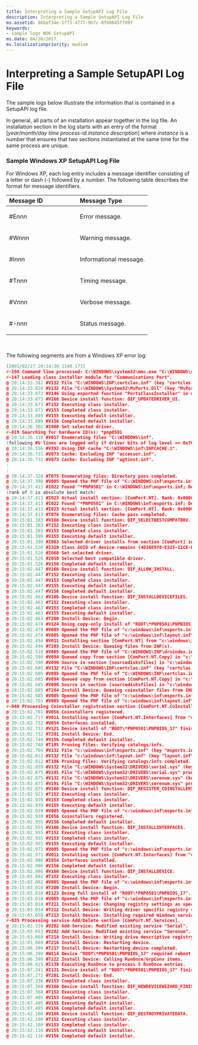 ```yaml
---
title: Interpreting a Sample SetupAPI Log File
description: Interpreting a Sample SetupAPI Log File
ms.assetid: 86bef34e-1ff3-4777-9b7c-0f08645ff89f
keywords:
- sample logs WDK SetupAPI
ms.date: 04/20/2017
ms.localizationpriority: medium
---
```


# Interpreting a Sample SetupAPI Log File





The sample logs below illustrate the information that is contained in a SetupAPI log file.

In general, all parts of an installation appear together in the log file. An installation section in the log starts with an entry of the format \[*year/month/day time process-id.instance description*\] where *instance* is a number that ensures that two sections instantiated at the same time for the same process are unique.

### <a href="" id="ddk-sample-windows-xp-setupapi-log-file-dg"></a>Sample Windows XP SetupAPI Log File

For Windows XP, each log entry includes a message identifier consisting of a letter or dash (-) followed by a number. The following table describes the format for message identifiers.

<table>
<colgroup>
<col width="50%" />
<col width="50%" />
</colgroup>
<thead>
<tr class="header">
<th align="left">Message ID</th>
<th align="left">Message Type</th>
</tr>
</thead>
<tbody>
<tr class="odd">
<td align="left"><p>#E<em>nnn</em></p></td>
<td align="left"><p>Error message.</p></td>
</tr>
<tr class="even">
<td align="left"><p>#W<em>nnn</em></p></td>
<td align="left"><p>Warning message.</p></td>
</tr>
<tr class="odd">
<td align="left"><p>#I<em>nnn</em></p></td>
<td align="left"><p>Informational message.</p></td>
</tr>
<tr class="even">
<td align="left"><p>#T<em>nnn</em></p></td>
<td align="left"><p>Timing message.</p></td>
</tr>
<tr class="odd">
<td align="left"><p>#V<em>nnn</em></p></td>
<td align="left"><p>Verbose message.</p></td>
</tr>
<tr class="even">
<td align="left"><p>#-<em>nnn</em></p></td>
<td align="left"><p>Status message.</p></td>
</tr>
</tbody>
</table>

 

The following segments are from a Windows XP error log:

```cpp
[2001/02/27 20:14:30 1148.173]
#-198 Command line processed: C:\WINDOWS\system32\mmc.exe "C:\WINDOWS\system32\devmgmt.msc" 
#-147 Loading class installer module for "Communications Port".
@ 20:14:33.381 #V132 File "C:\WINDOWS\INF\certclas.inf" (key "certclas.inf") is signed in catalog "C:\WINDOWS\System32\CatRoot\{F750E6C3-38EE-11D1-85E5-00C04FC295EE}\NT5INF.CAT".
@ 20:14:33.810 #V132 File "C:\WINDOWS\System32\MsPorts.Dll" (key "MsPorts.Dll") is signed in catalog "C:\WINDOWS\System32\CatRoot\{F750E6C3-38EE-11D1-85E5-00C04FC295EE}\NT5.CAT".
@ 20:14:33.873 #V146 Using exported function "PortsClassInstaller" in module "C:\WINDOWS\System32\MsPorts.Dll".
@ 20:14:33.873 #V166 Device install function: DIF_UPDATEDRIVER_UI.
@ 20:14:33.873 #T152 Executing class installer.
@ 20:14:33.873 #V153 Completed class installer.
@ 20:14:33.889 #V155 Executing default installer.
@ 20:14:33.889 #V156 Completed default installer.
@ 20:14:36.302 #I060 Set selected driver.
#-019 Searching for hardware ID(s): *pnp0501
@ 20:14:36.318 #V017 Enumerating files "C:\WINDOWS\inf".
(following #V lines are logged only if driver bits of log level >= 0x7000)
@ 20:14:36.556 #V392 Using INF cache "C:\WINDOWS\inf\INFCACHE.1".
@ 20:14:36.731 #V073 Cache: Excluding INF "accessor.inf".
@ 20:14:36.731 #V073 Cache: Excluding INF "agtinst.inf".
:
:
@ 20:14:37.318 #T075 Enumerating files: Directory pass completed.
@ 20:14:37.398 #V005 Opened the PNF file of "C:\WINDOWS\inf\msports.inf" (Languge = 0409).
@ 20:14:37.413 #I022 Found "*PNP0501" in C:\WINDOWS\inf\msports.inf; Device: "Communications Port"; Driver: "Communications Port"; Provider: "Microsoft"; Mfg: "(Standard port types)"; Section name: "ComPort".
(rank of 0 is absolute best match)
@ 20:14:37.413 #I023 Actual install section: [ComPort.NT]. Rank: 0x00001000. Effective driver date: 02/14/2001.
@ 20:14:37.413 #I022 Found "*PNP0501" in C:\WINDOWS\inf\msports.inf; Device: "Communications Port"; Driver: "Communications Port"; Provider: "Microsoft"; Mfg: "(Standard port types)"; Section name: "ComPort".
@ 20:14:37.413 #I023 Actual install section: [ComPort.NT]. Rank: 0x00000000. Effective driver date: 02/14/2001.
@ 20:14:37.413 #T076 Enumerating files: Cache pass completed.
@ 20:15:01.383 #V166 Device install function: DIF_SELECTBESTCOMPATDRV.
@ 20:15:01.383 #T152 Executing class installer.
@ 20:15:01.383 #V153 Completed class installer.
@ 20:15:01.399 #V155 Executing default installer.
@ 20:15:01.399 #I063 Selected driver installs from section [ComPort] in "c:\windows\inf\msports.inf".
@ 20:15:01.526 #I320 Class GUID of device remains {4D36E978-E325-11CE-BFC1-08002BE10318}.
@ 20:15:01.526 #I060 Set selected driver.
@ 20:15:01.526 #I058 Selected best compatible driver.
@ 20:15:01.526 #V156 Completed default installer.
@ 20:15:02.447 #V166 Device install function: DIF_ALLOW_INSTALL.
@ 20:15:02.447 #T152 Executing class installer.
@ 20:15:02.447 #V153 Completed class installer.
@ 20:15:02.447 #V155 Executing default installer.
@ 20:15:02.447 #V156 Completed default installer.
@ 20:15:02.463 #V166 Device install function: DIF_INSTALLDEVICEFILES.
@ 20:15:02.463 #T152 Executing class installer.
@ 20:15:02.463 #V153 Completed class installer.
@ 20:15:02.463 #V155 Executing default installer.
@ 20:15:02.463 #T200 Install Device: Begin.
@ 20:15:02.478 #V124 Doing copy-only install of "ROOT\*PNP0501\PNPBIOS_17".
@ 20:15:02.478 #V005 Opened the PNF file of "c:\windows\inf\msports.inf" (Languge = 0409).
@ 20:15:02.478 #V005 Opened the PNF file of "c:\windows\inf\layout.inf" (Languge = 0409).
@ 20:15:02.494 #V011 Installing section [ComPort.NT] from "c:\windows\inf\msports.inf".
@ 20:15:02.494 #T203 Install Device: Queuing files from INF(s).
@ 20:15:02.510 #V005 Opened the PNF file of "C:\WINDOWS\INF\drvindex.inf" (Languge = 0409).
@ 20:15:02.590 #V094 Queued copy from section [ComPort.NT.Copy] in "c:\windows\inf\msports.inf": "serial.sys" to "serial.sys" with flags 0x80000024, target directory is "C:\WINDOWS\System32\DRIVERS".
@ 20:15:02.590 #V096 Source in section [sourcedisksfiles] in "c:\windows\inf\layout.inf"; Media=1 Description="Windows XP Professional CD-ROM" Tag="\win51ip.b2" Path="\i386". Driver cache will be used.
@ 20:15:02.605 #V132 File "C:\WINDOWS\INF\certclas.inf" (key "certclas.inf") is signed in catalog "C:\WINDOWS\System32\CatRoot\{F750E6C3-38EE-11D1-85E5-00C04FC295EE}\NT5INF.CAT".
@ 20:15:02.605 #V005 Opened the PNF file of "C:\WINDOWS\INF\certclas.inf" (Languge = 0409).
@ 20:15:02.685 #V094 Queued copy from section [ComPort.NT.Copy] in "c:\windows\inf\msports.inf": "serenum.sys" to "serenum.sys" with flags 0x80000024, target directory is "C:\WINDOWS\System32\DRIVERS".
@ 20:15:02.685 #V096 Source in section [sourcedisksfiles] in "c:\windows\inf\layout.inf"; Media=1 Description="Windows XP Professional CD-ROM" Tag="\win51ip.b2" Path="\i386". Driver cache will be used.
@ 20:15:02.685 #T204 Install Device: Queuing coinstaller files from INF(s).
@ 20:15:02.685 #V005 Opened the PNF file of "c:\windows\inf\msports.inf" (Languge = 0409).
@ 20:15:02.701 #V005 Opened the PNF file of "c:\windows\inf\layout.inf" (Languge = 0409).
#-046 Processing Coinstaller registration section [ComPort.NT.CoInstallers].
@ 20:15:02.701 #V056 Coinstallers registered.
@ 20:15:02.717 #V011 Installing section [ComPort.NT.Interfaces] from "c:\windows\inf\msports.inf".
@ 20:15:02.732 #V054 Interfaces installed.
@ 20:15:02.732 #V121 Device install of "ROOT\*PNP0501\PNPBIOS_17" finished successfully.
@ 20:15:02.732 #T201 Install Device: End.
@ 20:15:02.748 #V156 Completed default installer.
@ 20:15:02.748 #T185 Pruning Files: Verifying catalogs/infs.
@ 20:15:02.764 #V132 File "c:\windows\inf\msports.inf" (key "msports.inf") is signed in catalog "C:\WINDOWS\System32\CatRoot\{F750E6C3-38EE-11D1-85E5-00C04FC295EE}\NT5INF.CAT".
@ 20:15:02.812 #V132 File "c:\windows\inf\layout.inf" (key "layout.inf") is signed in catalog "C:\WINDOWS\System32\CatRoot\{F750E6C3-38EE-11D1-85E5-00C04FC295EE}\NT5INF.CAT".
@ 20:15:02.812 #T186 Pruning Files: Verifying catalogs/infs completed.
@ 20:15:02.859 #V132 File "C:\WINDOWS\System32\DRIVERS\serial.sys" (key "serial.sys") is signed in catalog "C:\WINDOWS\System32\CatRoot\{F750E6C3-38EE-11D1-85E5-00C04FC295EE}\NT5.CAT".
@ 20:15:02.875 #V191 File "C:\WINDOWS\System32\DRIVERS\serial.sys" pruned from copy.
@ 20:15:02.875 #V132 File "C:\WINDOWS\System32\DRIVERS\serenum.sys" (key "serenum.sys") is signed in catalog "C:\WINDOWS\System32\CatRoot\{F750E6C3-38EE-11D1-85E5-00C04FC295EE}\NT5.CAT".
@ 20:15:02.875 #V191 File "C:\WINDOWS\System32\DRIVERS\serenum.sys" pruned from copy.
@ 20:15:02.875 #V166 Device install function: DIF_REGISTER_COINSTALLERS.
@ 20:15:02.923 #T152 Executing class installer.
@ 20:15:02.939 #V153 Completed class installer.
@ 20:15:02.939 #V155 Executing default installer.
@ 20:15:02.939 #V005 Opened the PNF file of "c:\windows\inf\msports.inf" (Languge = 0409).
@ 20:15:02.939 #I056 Coinstallers registered.
@ 20:15:02.955 #V156 Completed default installer.
@ 20:15:02.955 #V166 Device install function: DIF_INSTALLINTERFACES.
@ 20:15:02.955 #T152 Executing class installer.
@ 20:15:02.955 #V153 Completed class installer.
@ 20:15:02.955 #V155 Executing default installer.
@ 20:15:02.971 #V005 Opened the PNF file of "c:\windows\inf\msports.inf" (Languge = 0409).
@ 20:15:02.971 #V011 Installing section [ComPort.NT.Interfaces] from "c:\windows\inf\msports.inf".
@ 20:15:02.986 #I054 Interfaces installed.
@ 20:15:02.986 #V156 Completed default installer.
@ 20:15:02.986 #V166 Device install function: DIF_INSTALLDEVICE.
@ 20:15:03.002 #T152 Executing class installer.
@ 20:15:03.002 #V005 Opened the PNF file of "c:\windows\inf\msports.inf" (Languge = 0409).
@ 20:15:03.018 #T200 Install Device: Begin.
@ 20:15:03.018 #I123 Doing full install of "ROOT\*PNP0501\PNPBIOS_17".
@ 20:15:03.018 #V005 Opened the PNF file of "c:\windows\inf\msports.inf" (Languge = 0409).
@ 20:15:03.018 #T211 Install Device: Changing registry settings as specified by the INF(s).
@ 20:15:03.034 #T212 Install Device: Writing driver specific registry settings.
@ 20:15:03.050 #T213 Install Device: Installing required Windows services.
#-035 Processing service Add/Delete section [ComPort.NT.Services].
@ 20:15:03.320 #V282 Add Service: Modified existing service "Serial".
@ 20:15:03.653 #V282 Add Service: Modified existing service "Serenum".
@ 20:15:03.669 #T214 Install Device: Writing drive descriptive registry settings.
@ 20:15:03.669 #T216 Install Device: Restarting device.
@ 20:15:06.399 #T217 Install Device: Restarting device completed.
@ 20:15:06.399 #W114 Device "ROOT\*PNP0501\PNPBIOS_17" required reboot: Device has problem: 0x0c: CM_PROB_NORMAL_CONFLICT.
@ 20:15:06.399 #T222 Install Device: Calling RunOnce/GrpConv items.
@ 20:15:06.415 #I138 Executing RunOnce to process 5 RunOnce entries.
@ 20:15:07.241 #I121 Device install of "ROOT\*PNP0501\PNPBIOS_17" finished successfully.
@ 20:15:07.272 #T201 Install Device: End.
@ 20:15:07.336 #V153 Completed class installer.
@ 20:15:07.368 #V166 Device install function: DIF_NEWDEVICEWIZARD_FINISHINSTALL.
@ 20:15:07.368 #T152 Executing class installer.
@ 20:15:07.495 #V153 Completed class installer.
@ 20:15:07.495 #V155 Executing default installer.
@ 20:15:07.495 #V156 Completed default installer.
@ 20:15:42.100 #V166 Device install function: DIF_DESTROYPRIVATEDATA.
@ 20:15:42.100 #T152 Executing class installer.
@ 20:15:42.100 #V153 Completed class installer.
@ 20:15:42.116 #V155 Executing default installer.
@ 20:15:42.116 #V156 Completed default installer.
```

 

 






